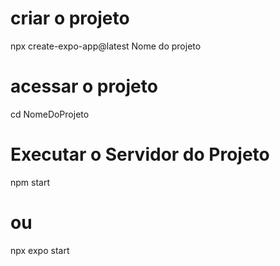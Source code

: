 # criar o projeto 
npx create-expo-app@latest Nome do projeto

# acessar o projeto 
cd NomeDoProjeto

# Executar o Servidor do  Projeto
npm start
# ou 
npx expo start 



